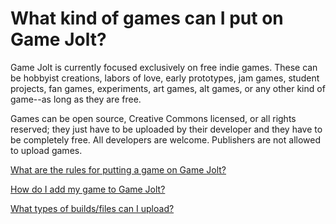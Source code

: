 # What kind of games can I put on Game Jolt?

Game Jolt is currently focused exclusively on free indie games. These can be hobbyist creations, labors of love, early prototypes, jam games, student projects, fan games, experiments, art games, alt games, or any other kind of game--as long as they are free.

Games can be open source, Creative Commons licensed, or all rights reserved; they just have to be uploaded by their developer and they have to be completely free. All developers are welcome. Publishers are not allowed to upload games.

[What are the rules for putting a game on Game Jolt?](/game-rules/index.md)

[How do I add my game to Game Jolt?](/add-game/index.md)

[What types of builds/files can I upload?](/build-types/index.md)
